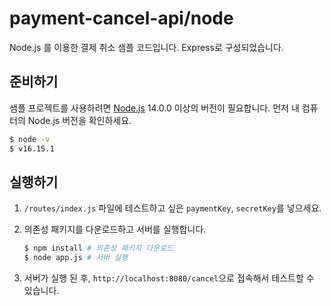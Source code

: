 # payment-cancel-api/node

Node.js 를 이용한 결제 취소 샘플 코드입니다. Express로 구성되었습니다.

## 준비하기

샘플 프로젝트를 사용하려면 [Node.js](https://nodejs.org/ko/) 14.0.0 이상의 버전이 필요합니다. 먼저 내 컴퓨터의 Node.js 버전을 확인하세요.

```sh
$ node -v
$ v16.15.1
```

## 실행하기

1. `/routes/index.js` 파일에 테스트하고 싶은 `paymentKey`, `secretKey`를 넣으세요.

2. 의존성 패키지를 다운로드하고 서버를 실행합니다.

   ```sh
   $ npm install # 의존성 패키지 다운로드
   $ node app.js # 서버 실행
   ```

3. 서버가 실행 된 후, `http://localhost:8080/cancel`으로 접속해서 테스트할 수 있습니다.
